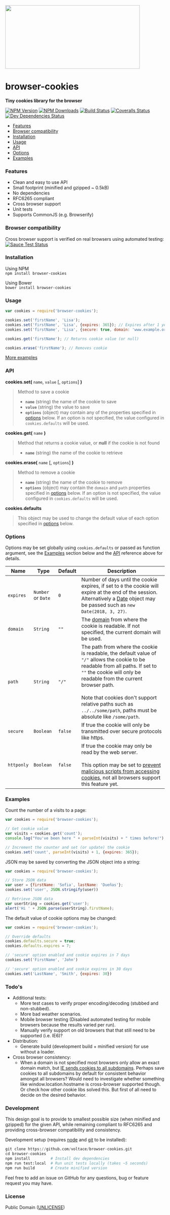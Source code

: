 <img width="425" height="200" src="https://raw.githubusercontent.com/voltace/browser-cookies/master/browser-cookies.png"/>

# browser-cookies
**Tiny cookies library for the browser**

[![NPM Version][npm-version-image]][npm-url]
[![NPM Downloads][npm-downloads-image]][npm-url]
[![Build Status][travis-image]][travis-url]
[![Coveralls Status][coveralls-image]][coveralls-url]
[![Dev Dependencies Status][david-image]][david-url]

- [Features](#features)
- [Browser compatibility](#browser-compatibility)
- [Installation](#installation)
- [Usage](#usage)
- [API](#api)
- [Options](#options)
- [Examples](#examples)

### Features
- Clean and easy to use API
- Small footprint (minified and gzipped ~ 0.5kB)
- No dependencies
- RFC6265 compliant
- Cross browser support
- Unit tests
- Supports CommonJS (e.g. Browserify)

### Browser compatibility
Cross browser support is verified on real browsers using automated testing:  
[![Sauce Test Status][saucelabs-image]][saucelabs-url]

### Installation
Using NPM  
`npm install browser-cookies`

Using Bower  
`bower install browser-cookies`

### Usage
```javascript
var cookies = require('browser-cookies');

cookies.set('firstName', 'Lisa');
cookies.set('firstName', 'Lisa', {expires: 365}); // Expires after 1 year
cookies.set('firstName', 'Lisa', {secure: true, domain: 'www.example.org'});

cookies.get('firstName'); // Returns cookie value (or null)

cookies.erase('firstName'); // Removes cookie
```
[More examples](#examples)

### API
**cookies.set(** `name`, `value` [, `options`] **)**
> Method to save a cookie  
> - **`name`** (string) the name of the cookie to save  
> - **`value`** (string) the value to save  
> - **`options`** (object) may contain any of the properties specified in [options](#options) below. If an option is not specified, the value configured in `cookies.defaults` will be used.

**cookies.get(** `name` **)**
> Method that returns a cookie value, or **null** if the cookie is not found
> - **`name`** (string) the name of the cookie to retrieve

**cookies.erase(** `name` [, `options`] **)**
> Method to remove a cookie
> - **`name`** (string) the name of the cookie to remove
> - **`options`** (object) may contain the `domain` and `path` properties specified in [options](#options) below. If an option is not specified, the value configured in `cookies.defaults` will be used.

**cookies.defaults**
> This object may be used to change the default value of each option specified in [options](#options) below.

### Options
Options may be set globally using `cookies.defaults` or passed as function argument, see the [Examples](#examples) section below and the [API](#api) reference above for details.

| Name       | Type               | Default | Description
|------------|--------------------|---------|--------
| `expires`  | `Number` or `Date` | `0`     | Number of days until the cookie expires, if set to `0` the cookie will expire at the end of the session. Alternatively a [Date](https://developer.mozilla.org/en-US/docs/Web/JavaScript/Reference/Global_Objects/Date) object may be passed such as `new Date(2018, 3, 27)`.
| `domain`   | `String`           | `""`    | The [domain](http://stackoverflow.com/questions/1062963/how-do-browser-cookie-domains-work) from where the cookie is readable. If not specified, the current domain will be used.
| `path`     | `String`           | `"/"`   | The path from where the cookie is readable, the default value of `"/"` allows the cookie to be readable from all paths. If set to `""` the cookie will only be readable from the current browser path. <br/><br/> Note that cookies don't support relative paths such as `../../some/path`, paths must be absolute like `/some/path`.
| `secure`   | `Boolean`          | `false` | If true the cookie will only be transmitted over secure protocols like https.
| `httponly` | `Boolean`          | `false` | If true the cookie may only be read by the web server. <br/><br/>This option may be set to [prevent malicious scripts from accessing cookies](http://blog.codinghorror.com/protecting-your-cookies-httponly/), not all browsers support this feature yet.

### Examples
Count the number of a visits to a page:  
```javascript
var cookies = require('browser-cookies');

// Get cookie value
var visits = cookies.get('count');
console.log("You've been here " + parseInt(visits) + " times before!");

// Increment the counter and set (or update) the cookie
cookies.set('count', parseInt(visits) + 1, {expires: 365});
```

JSON may be saved by converting the JSON object into a string:  
```javascript
var cookies = require('browser-cookies');

// Store JSON data
var user = {firstName: 'Sofia', lastName: 'Dueñas'};
cookies.set('user', JSON.stringify(user))

// Retrieve JSON data
var userString = cookies.get('user');
alert('Hi ' + JSON.parse(userString).firstName);
```

The default value of cookie options may be changed:
```javascript
var cookies = require('browser-cookies');

// Override defaults
cookies.defaults.secure = true;
cookies.defaults.expires = 7;

// 'secure' option enabled and cookie expires in 7 days
cookies.set('FirstName', 'John')

// 'secure' option enabled and cookie expires in 30 days
cookies.set('LastName', 'Smith', {expires: 30})
```

### Todo's
- Additional tests:
  - More test cases to verify proper encoding/decoding (stubbed and non-stubbed).
  - More bad weather scenarios.
  - Mobile browser testing (Disabled automated testing for mobile browsers because the results varied per run).
  - Manually verify support on old browsers that that still need to be supported (i.e. IE6)?
- Distribution:
  - Generate build (development build + minified version) for use without a loader.
- Cross browser consistency:
  - When a domain is not specified most browsers only allow an exact domain match, but [IE sends cookies to all subdomains](http://erik.io/blog/2014/03/04/definitive-guide-to-cookie-domains/). Perhaps save cookies to all subdomains by default for consistent behavior amongst all browsers? Would need to investigate whether something like window.location.hostname is cross-browser supported though. Or check how other cookie libs solved this. But first of all need to decide on the desired behavior.

### Development
This design goal is to provide to smallest possible size (when minified and gzipped) for the given API, while remaining compliant to RFC6265 and providing cross-browser compatibility and consistency.

Development setup (requires [node](https://nodejs.org/download/) and [git](https://help.github.com/articles/set-up-git/) to be installed):  
```python
git clone https://github.com/voltace/browser-cookies.git
cd browser-cookies
npm install         # Install dev dependencies
npm run test:local  # Run unit tests locally (takes ~5 seconds)
npm run build       # Create minified version
```

Feel free to add an issue on GitHub for any questions, bug or feature request you may have.

### License
Public Domain ([UNLICENSE](LICENSE))

[npm-url]: https://npmjs.org/package/browser-cookies
[npm-version-image]: http://img.shields.io/npm/v/browser-cookies.svg
[npm-downloads-image]: http://img.shields.io/npm/dm/browser-cookies.svg

[travis-url]: https://travis-ci.org/voltace/browser-cookies
[travis-image]: http://img.shields.io/travis/voltace/browser-cookies.svg

[coveralls-url]: https://coveralls.io/r/voltace/browser-cookies
[coveralls-image]: http://img.shields.io/coveralls/voltace/browser-cookies/master.svg

[david-url]: https://david-dm.org/voltace/browser-cookies#info=devDependencies
[david-image]: https://img.shields.io/david/dev/voltace/browser-cookies.svg

[saucelabs-url]: https://saucelabs.com/u/browser-cookies
[saucelabs-image]: https://saucelabs.com/browser-matrix/browser-cookies.svg
